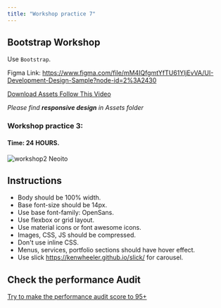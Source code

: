```yaml
---
title: "Workshop practice 7"
---
```


## Bootstrap Workshop

Use `Bootstrap`.

Figma Link: https://www.figma.com/file/mM4IQfgmtYfTU61YljEvVA/UI-Development-Design-Sample?node-id=2%3A2430

[Download Assets Follow This Video](https://www.youtube.com/watch?v=NpzL1MONwaw)

*Please find __responsive design__ in Assets folder*

### Workshop practice 3: 
#### Time: 24 HOURS.

![workshop2 Neoito](/workshop7.jpg)

## Instructions 
* Body should be 100% width.
* Base font-size should be 14px.
* Use base font-family: OpenSans.
* Use flexbox or grid layout.
* Use material icons or font awesome icons.
* Images, CSS, JS should be compressed.
* Don't use inline CSS.
* Menus, services, portfolio sections should have hover effect.
* Use slick https://kenwheeler.github.io/slick/ for carousel.

## Check the performance Audit
[Try to make the performance audit score to 95+](https://developers.google.com/web/tools/lighthouse/)
